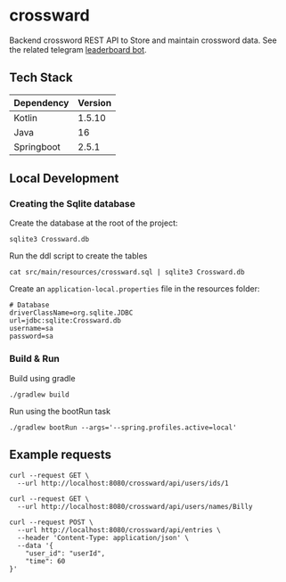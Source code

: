# crossward

Backend crossword REST API to Store and maintain crossword data. See the related
telegram [leaderboard bot](https://github.com/RobertWetzler/CrosswordLeaderboardBot).

## Tech Stack

| Dependency | Version |
| ---------- | ------- |
| Kotlin     | 1.5.10  |
| Java       | 16      |
| Springboot | 2.5.1   |

## Local Development

### Creating the Sqlite database

Create the database at the root of the project:

```shell
sqlite3 Crossward.db
```

Run the ddl script to create the tables

```shell
cat src/main/resources/crossward.sql | sqlite3 Crossward.db
```

Create an `application-local.properties` file in the resources folder:

```properties
# Database
driverClassName=org.sqlite.JDBC
url=jdbc:sqlite:Crossward.db
username=sa
password=sa
```

### Build & Run

Build using gradle

```shell
./gradlew build
```

Run using the bootRun task

```shell
./gradlew bootRun --args='--spring.profiles.active=local'
```

## Example requests

```shell
curl --request GET \
  --url http://localhost:8080/crossward/api/users/ids/1
  
curl --request GET \
  --url http://localhost:8080/crossward/api/users/names/Billy
  
curl --request POST \
  --url http://localhost:8080/crossward/api/entries \
  --header 'Content-Type: application/json' \
  --data '{
	"user_id": "userId",
	"time": 60
}'
```